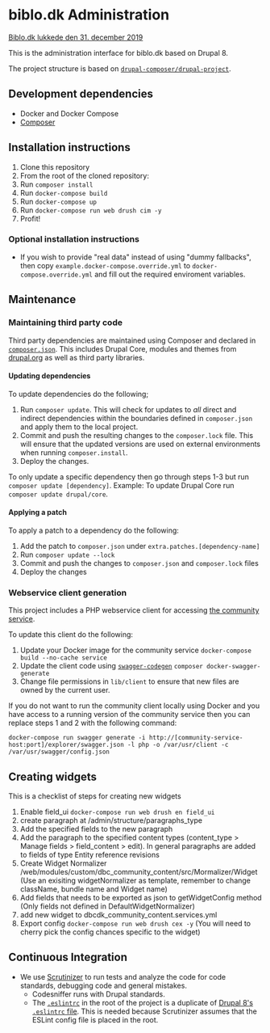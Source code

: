 # biblo.dk Administration

[Biblo.dk lukkede den 31. december 2019](https://dbcdk.github.io/goodbye-biblo/)

This is the administration interface for biblo.dk based on Drupal 8.

The project structure is based on [`drupal-composer/drupal-project`](https://github.com/drupal-composer/drupal-project).

## Development dependencies

* Docker and Docker Compose
* [Composer](https://getcomposer.org/)

## Installation instructions

1. Clone this repository
2. From the root of the cloned repository:
  1. Run `composer install`
  2. Run `docker-compose build`
  3. Run `docker-compose up`
  4. Run `docker-compose run web drush cim -y`
3. Profit!

### Optional installation instructions

* If you wish to provide "real data" instead of using "dummy fallbacks", then copy `example.docker-compose.override.yml` to `docker-compose.override.yml` and fill out the required enviroment variables.

## Maintenance

### Maintaining third party code

Third party dependencies are maintained using Composer and declared in [`composer.json`](composer.json). This includes Drupal Core, modules and themes from [drupal.org](https://www.drupal.org/download) as well as third party libraries.

#### Updating dependencies

To update dependencies do the following;

1. Run `composer update`. This will check for updates to *all* direct and indirect dependencies within the boundaries defined in `composer.json` and apply them to the local project.
2. Commit and push the resulting changes to the `composer.lock` file. This will ensure that the updated versions are used on external environments when running `composer.install`.
3. Deploy the changes.

To only update a specific dependency then go through steps 1-3 but run `composer update [dependency]`. Example: To update Drupal Core run `composer update drupal/core`.

#### Applying a patch

To apply a patch to a dependency do the following:

1. Add the patch to `composer.json` under `extra.patches.[dependency-name]`
2. Run `composer update --lock`
3. Commit and push the changes to `composer.json` and `composer.lock` files
4. Deploy the changes

### Webservice client generation

This project includes a PHP webservice client for accessing [the community service](https://github.com/DBCDK/dbc-community-service).

To update this client do the following:

1. Update your Docker image for the community service `docker-compose build --no-cache service`
2. Update the client code using [`swagger-codegen`](https://github.com/swagger-api/swagger-codegen) `composer docker-swagger-generate`
3. Change file permissions in `lib/client` to ensure that new files are owned by the current user.

If you do not want to run the community client locally using Docker and you have access to a running version of the community service then you can replace steps 1 and 2 with the following command:

`docker-compose run swagger generate -i http://[community-service-host:port]/explorer/swagger.json -l php -o /var/usr/client -c /var/usr/swagger/config.json`

## Creating widgets
This is a checklist of steps for creating new widgets

1. Enable field_ui `docker-compose run web drush en field_ui`
2. create paragraph at /admin/structure/paragraphs_type
3. Add the specified fields to the new paragraph
4. Add the paragraph to the specified content types (content_type > Manage fields > field_content > edit). In general paragraphs are added to fields of type Entity reference revisions
5. Create Widget Normalizer /web/modules/custom/dbc_community_content/src/Mormalizer/Widget (Use an exisiting widgetNormalizer as template, remember to change className, bundle name and Widget name)
6. Add fields that needs to be exported as json to getWidgetConfig method (Only fields not defined in DefaultWidgetNormalizer)
7. add new widget to dbcdk_community_content.services.yml
8. Export config `docker-compose run web drush cex -y` (You will need to cherry pick the config chances specific to the widget)

## Continuous Integration

* We use [Scrutinizer](https://scrutinizer-ci.com/g/DBCDK/biblo-admin/) to run tests and analyze the code for code standards, debugging code and general mistakes.
  * Codesniffer runs with Drupal standards.
  * The [`.eslintrc`](.eslintrc) in the root of the project is a duplicate of [Drupal 8's `.eslintrc` file](http://cgit.drupalcode.org/drupal/tree/core/.eslintrc). This is needed because Scrutinizer assumes that the ESLint config file is placed in the root.
